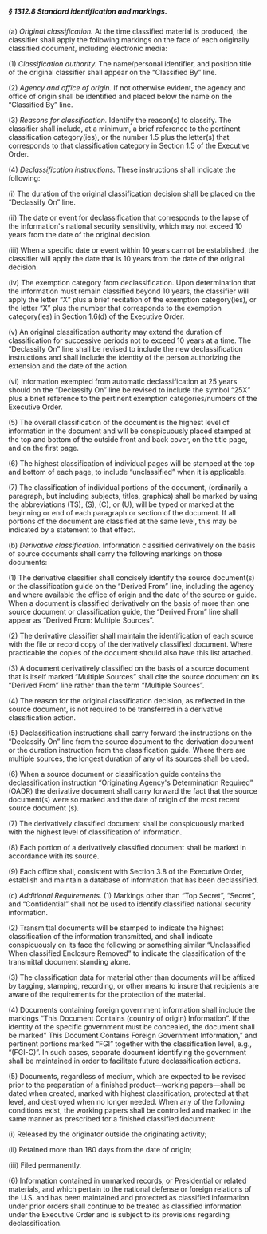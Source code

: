 ##### § 1312.8 Standard identification and markings. #####

(a) *Original classification.* At the time classified material is produced, the classifier shall apply the following markings on the face of each originally classified document, including electronic media:

(1) *Classification authority.* The name/personal identifier, and position title of the original classifier shall appear on the “Classified By” line.

(2) *Agency and office of origin.* If not otherwise evident, the agency and office of origin shall be identified and placed below the name on the “Classified By” line.

(3) *Reasons for classification.* Identify the reason(s) to classify. The classifier shall include, at a minimum, a brief reference to the pertinent classification category(ies), or the number 1.5 plus the letter(s) that corresponds to that classification category in Section 1.5 of the Executive Order.

(4) *Declassification instructions.* These instructions shall indicate the following:

(i) The duration of the original classification decision shall be placed on the “Declassify On” line.

(ii) The date or event for declassification that corresponds to the lapse of the information's national security sensitivity, which may not exceed 10 years from the date of the original decision.

(iii) When a specific date or event within 10 years cannot be established, the classifier will apply the date that is 10 years from the date of the original decision.

(iv) The exemption category from declassification. Upon determination that the information must remain classified beyond 10 years, the classifier will apply the letter “X” plus a brief recitation of the exemption category(ies), or the letter “X” plus the number that corresponds to the exemption category(ies) in Section 1.6(d) of the Executive Order.

(v) An original classification authority may extend the duration of classification for successive periods not to exceed 10 years at a time. The “Declassify On” line shall be revised to include the new declassification instructions and shall include the identity of the person authorizing the extension and the date of the action.

(vi) Information exempted from automatic declassification at 25 years should on the “Declassify On” line be revised to include the symbol “25X” plus a brief reference to the pertinent exemption categories/numbers of the Executive Order.

(5) The overall classification of the document is the highest level of information in the document and will be conspicuously placed stamped at the top and bottom of the outside front and back cover, on the title page, and on the first page.

(6) The highest classification of individual pages will be stamped at the top and bottom of each page, to include “unclassified” when it is applicable.

(7) The classification of individual portions of the document, (ordinarily a paragraph, but including subjects, titles, graphics) shall be marked by using the abbreviations (TS), (S), (C), or (U), will be typed or marked at the beginning or end of each paragraph or section of the document. If all portions of the document are classified at the same level, this may be indicated by a statement to that effect.

(b) *Derivative classification.* Information classified derivatively on the basis of source documents shall carry the following markings on those documents:

(1) The derivative classifier shall concisely identify the source document(s) or the classification guide on the “Derived From” line, including the agency and where available the office of origin and the date of the source or guide. When a document is classified derivatively on the basis of more than one source document or classification guide, the “Derived From” line shall appear as “Derived From: Multiple Sources”.

(2) The derivative classifier shall maintain the identification of each source with the file or record copy of the derivatively classified document. Where practicable the copies of the document should also have this list attached.

(3) A document derivatively classified on the basis of a source document that is itself marked “Multiple Sources” shall cite the source document on its “Derived From” line rather than the term “Multiple Sources”.

(4) The reason for the original classification decision, as reflected in the source document, is not required to be transferred in a derivative classification action.

(5) Declassification instructions shall carry forward the instructions on the “Declassify On” line from the source document to the derivation document or the duration instruction from the classification guide. Where there are multiple sources, the longest duration of any of its sources shall be used.

(6) When a source document or classification guide contains the declassification instruction “Originating Agency's Determination Required” (OADR) the derivative document shall carry forward the fact that the source document(s) were so marked and the date of origin of the most recent source document (s).

(7) The derivatively classified document shall be conspicuously marked with the highest level of classification of information.

(8) Each portion of a derivatively classified document shall be marked in accordance with its source.

(9) Each office shall, consistent with Section 3.8 of the Executive Order, establish and maintain a database of information that has been declassified.

(c) *Additional Requirements.* (1) Markings other than “Top Secret”, “Secret”, and “Confidential” shall not be used to identify classified national security information.

(2) Transmittal documents will be stamped to indicate the highest classification of the information transmitted, and shall indicate conspicuously on its face the following or something similar “Unclassified When classified Enclosure Removed” to indicate the classification of the transmittal document standing alone.

(3) The classification data for material other than documents will be affixed by tagging, stamping, recording, or other means to insure that recipients are aware of the requirements for the protection of the material.

(4) Documents containing foreign government information shall include the markings “This Document Contains (country of origin) Information”. If the identity of the specific government must be concealed, the document shall be marked” This Document Contains Foreign Government Information,” and pertinent portions marked “FGI” together with the classification level, e.g., “(FGI-C)”. In such cases, separate document identifying the government shall be maintained in order to facilitate future declassification actions.

(5) Documents, regardless of medium, which are expected to be revised prior to the preparation of a finished product—working papers—shall be dated when created, marked with highest classification, protected at that level, and destroyed when no longer needed. When any of the following conditions exist, the working papers shall be controlled and marked in the same manner as prescribed for a finished classified document:

(i) Released by the originator outside the originating activity;

(ii) Retained more than 180 days from the date of origin;

(iii) Filed permanently.

(6) Information contained in unmarked records, or Presidential or related materials, and which pertain to the national defense or foreign relations of the U.S. and has been maintained and protected as classified information under prior orders shall continue to be treated as classified information under the Executive Order and is subject to its provisions regarding declassification.